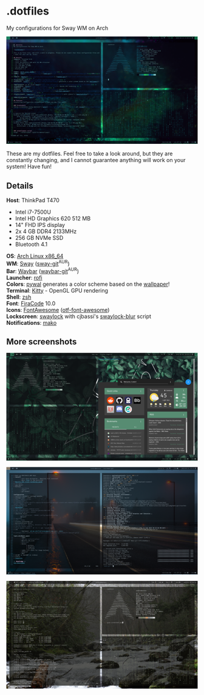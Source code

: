 # .dotfiles
My configurations for Sway WM on Arch

![theme 3](screenshots/screenshot5.png?raw=true)

These are my dotfiles. Feel free to take a look around, but they are constantly changing, and I cannot guarantee anything will work on your system! Have fun!

## Details

**Host**: ThinkPad T470
* Intel i7-7500U
* Intel HD Graphics 620 512 MB
* 14" FHD IPS display
* 2x 4 GB DDR4 2133MHz
* 256 GB NVMe SSD
* Bluetooth 4.1

**OS**: [Arch Linux x86_64](https://www.archlinux.org/)<br />
**WM**: [Sway](https://swaywm.org/) ([sway-git](https://aur.archlinux.org/packages/sway-git/)<sup>AUR</sup>)<br />
**Bar**: [Waybar](https://github.com/alexays/waybar) ([waybar-git](https://aur.archlinux.org/packages/waybar-git)<sup>AUR</sup>)<br />
**Launcher**: [rofi](https://github.com/DaveDavenport/rofi)<br />
**Colors**: [pywal](https://github.com/dylanaraps/pywal) generates a color scheme based on the [wallpaper](#setwallpaper-script)!<br />
**Terminal**: [Kitty](https://sw.kovidgoyal.net/kitty/) - OpenGL GPU rendering <br />
**Shell**: [zsh](http://zsh.sourceforge.net/)<br />
**Font**: [FiraCode](https://github.com/tonsky/FiraCode) 10.0<br />
**Icons**: [FontAwesome](https://fontawesome.com/) ([otf-font-awesome](https://www.archlinux.org/packages/community/any/otf-font-awesome/))<br />
**Lockscreen**: [swaylock](https://github.com/swaywm/swaylock) with cjbassi's [swaylock-blur](https://github.com/cjbassi/swaylock-blur) script<br />
**Notifications**: [mako](https://wayland.emersion.fr/mako)

## More screenshots
![theme 4](screenshots/screenshot6.png?raw=true)

![theme 2](screenshots/screenshot4.png?raw=true)

![theme 1](screenshots/screenshot1.png?raw=true)
